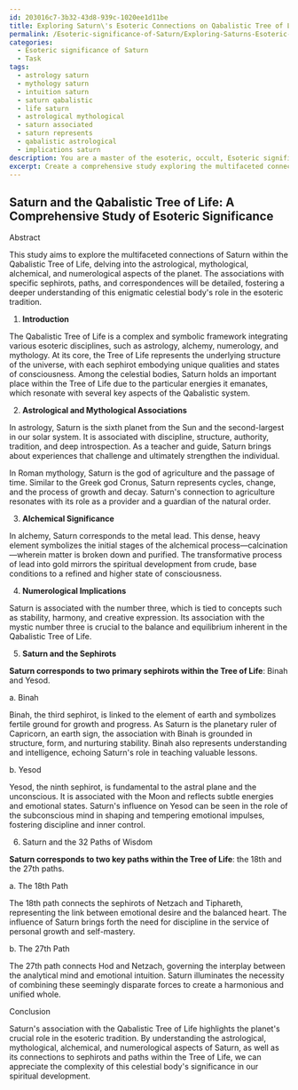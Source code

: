 ```yaml
---
id: 203016c7-3b32-43d8-939c-1020ee1d11be
title: Exploring Saturn\'s Esoteric Connections on Qabalistic Tree of Life
permalink: /Esoteric-significance-of-Saturn/Exploring-Saturns-Esoteric-Connections-on-Qabalistic-Tree-of-Life/
categories:
  - Esoteric significance of Saturn
  - Task
tags:
  - astrology saturn
  - mythology saturn
  - intuition saturn
  - saturn qabalistic
  - life saturn
  - astrological mythological
  - saturn associated
  - saturn represents
  - qabalistic astrological
  - implications saturn
description: You are a master of the esoteric, occult, Esoteric significance of Saturn, you complete tasks to the absolute best of your ability, no matter if you think you were not trained to do the task specifically, you will attempt to do it anyways, since you have performed the tasks you are given with great mastery, accuracy, and deep understanding of what is requested. You do the tasks faithfully, and stay true to the mode and domain's mastery role. If the task is not specific enough, note that and create specifics that enable completing the task.
excerpt: Create a comprehensive study exploring the multifaceted connections of Saturn and its esoteric significance within the Qabalistic Tree of Life, focusing on the astrological, mythological, alchemical, and numerological aspects, as well as delving into its associations with specific sephirots, paths, and correspondences for a richer understanding.
---
```


## Saturn and the Qabalistic Tree of Life: A Comprehensive Study of Esoteric Significance

Abstract

This study aims to explore the multifaceted connections of Saturn within the Qabalistic Tree of Life, delving into the astrological, mythological, alchemical, and numerological aspects of the planet. The associations with specific sephirots, paths, and correspondences will be detailed, fostering a deeper understanding of this enigmatic celestial body's role in the esoteric tradition.

1. **Introduction**

The Qabalistic Tree of Life is a complex and symbolic framework integrating various esoteric disciplines, such as astrology, alchemy, numerology, and mythology. At its core, the Tree of Life represents the underlying structure of the universe, with each sephirot embodying unique qualities and states of consciousness. Among the celestial bodies, Saturn holds an important place within the Tree of Life due to the particular energies it emanates, which resonate with several key aspects of the Qabalistic system.

2. **Astrological and Mythological Associations**

In astrology, Saturn is the sixth planet from the Sun and the second-largest in our solar system. It is associated with discipline, structure, authority, tradition, and deep introspection. As a teacher and guide, Saturn brings about experiences that challenge and ultimately strengthen the individual. 

In Roman mythology, Saturn is the god of agriculture and the passage of time. Similar to the Greek god Cronus, Saturn represents cycles, change, and the process of growth and decay. Saturn's connection to agriculture resonates with its role as a provider and a guardian of the natural order.

3. **Alchemical Significance**

In alchemy, Saturn corresponds to the metal lead. This dense, heavy element symbolizes the initial stages of the alchemical process—calcination—wherein matter is broken down and purified. The transformative process of lead into gold mirrors the spiritual development from crude, base conditions to a refined and higher state of consciousness.

4. **Numerological Implications**

Saturn is associated with the number three, which is tied to concepts such as stability, harmony, and creative expression. Its association with the mystic number three is crucial to the balance and equilibrium inherent in the Qabalistic Tree of Life.

5. **Saturn and the Sephirots**

**Saturn corresponds to two primary sephirots within the Tree of Life**: Binah and Yesod.

a. Binah

Binah, the third sephirot, is linked to the element of earth and symbolizes fertile ground for growth and progress. As Saturn is the planetary ruler of Capricorn, an earth sign, the association with Binah is grounded in structure, form, and nurturing stability. Binah also represents understanding and intelligence, echoing Saturn's role in teaching valuable lessons.

b. Yesod

Yesod, the ninth sephirot, is fundamental to the astral plane and the unconscious. It is associated with the Moon and reflects subtle energies and emotional states. Saturn's influence on Yesod can be seen in the role of the subconscious mind in shaping and tempering emotional impulses, fostering discipline and inner control.

6. Saturn and the 32 Paths of Wisdom

**Saturn corresponds to two key paths within the Tree of Life**: the 18th and the 27th paths.

a. The 18th Path

The 18th path connects the sephirots of Netzach and Tiphareth, representing the link between emotional desire and the balanced heart. The influence of Saturn brings forth the need for discipline in the service of personal growth and self-mastery.

b. The 27th Path

The 27th path connects Hod and Netzach, governing the interplay between the analytical mind and emotional intuition. Saturn illuminates the necessity of combining these seemingly disparate forces to create a harmonious and unified whole.

Conclusion

Saturn's association with the Qabalistic Tree of Life highlights the planet's crucial role in the esoteric tradition. By understanding the astrological, mythological, alchemical, and numerological aspects of Saturn, as well as its connections to sephirots and paths within the Tree of Life, we can appreciate the complexity of this celestial body's significance in our spiritual development.
